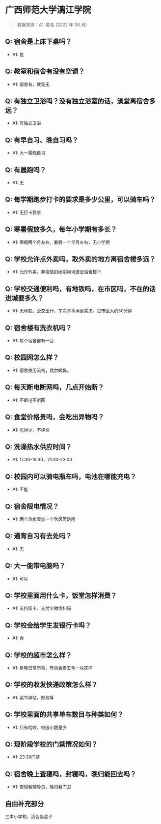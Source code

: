 # 广西师范大学漓江学院

> 数据来源：A1: 匿名 (2022 年 06 月)

## Q: 宿舍是上床下桌吗？

- A1: 是

## Q: 教室和宿舍有没有空调？

- A1: 宿舍有，教室无

## Q: 有独立卫浴吗？没有独立浴室的话，澡堂离宿舍多远？

- A1: 有独立卫浴

## Q: 有早自习、晚自习吗？

- A1: 大一需晚自习

## Q: 有晨跑吗？

- A1: 无

## Q: 每学期跑步打卡的要求是多少公里，可以骑车吗？

- A1: 无打卡要求

## Q: 寒暑假放多久，每年小学期有多长？

- A1: 寒假两个月左右，暑假一个半月左右，无小学期

## Q: 学校允许点外卖吗，取外卖的地方离宿舍楼多远？

- A1: 允许外卖，非疫情封闭期间可送至宿舍楼下

## Q: 学校交通便利吗，有地铁吗，在市区吗，不在的话进城要多久？

- A1: 无地铁。公交出行，车次基本满足需求。进市区大约50分钟

## Q: 宿舍楼有洗衣机吗？

- A1: 每个宿舍都有一台

## Q: 校园网怎么样？

- A1: 宿舍使用流畅，偶尔姨妈。

## Q: 每天断电断网吗，几点开始断？

- A1: 不断电不断网

## Q: 食堂价格贵吗，会吃出异物吗？

- A1: 吃得少，不评价

## Q: 洗澡热水供应时间？

- A1: 17:30-19:30，21:30-23:00

## Q: 校园内可以骑电瓶车吗，电池在哪能充电？

- A1: 不能

## Q: 宿舍限电情况？

- A1: 两个热水壶加一个吹风筒跳闸

## Q: 通宵自习有去处吗？

- A1: 无

## Q: 大一能带电脑吗？

- A1: 可以

## Q: 学校里面用什么卡，饭堂怎样消费？

- A1: 支持饭卡、支付宝微信扫码

## Q: 学校会给学生发银行卡吗？

- A1: 会

## Q: 学校的超市怎么样？

- A1: 足够日常所需，有些会贵五毛一块这样

## Q: 学校的收发快递政策怎么样？

- A1: 菜鸟驿站、邮政等

## Q: 学校里面的共享单车数目与种类如何？

- A1: 只有哈啰，校园小数量少

## Q: 现阶段学校的门禁情况如何？

- A1: 23:30门禁

## Q: 宿舍晚上查寝吗，封寝吗，晚归能回去吗？

- A1: 查寝看辅导员，晚归看门卫

## 自由补充部分

三本小学校，适合当混子